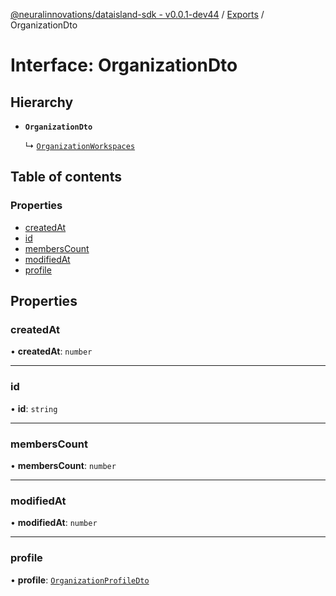 [@neuralinnovations/dataisland-sdk - v0.0.1-dev44](../../README.md) / [Exports](../modules.md) / OrganizationDto

# Interface: OrganizationDto

## Hierarchy

- **`OrganizationDto`**

  ↳ [`OrganizationWorkspaces`](OrganizationWorkspaces.md)

## Table of contents

### Properties

- [createdAt](OrganizationDto.md#createdat)
- [id](OrganizationDto.md#id)
- [membersCount](OrganizationDto.md#memberscount)
- [modifiedAt](OrganizationDto.md#modifiedat)
- [profile](OrganizationDto.md#profile)

## Properties

### createdAt

• **createdAt**: `number`

___

### id

• **id**: `string`

___

### membersCount

• **membersCount**: `number`

___

### modifiedAt

• **modifiedAt**: `number`

___

### profile

• **profile**: [`OrganizationProfileDto`](OrganizationProfileDto.md)
